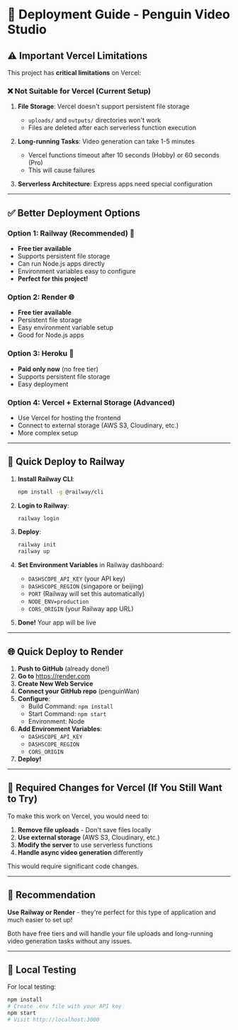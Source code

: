 # 🚀 Deployment Guide - Penguin Video Studio

## ⚠️ Important Vercel Limitations

This project has **critical limitations** on Vercel:

### ❌ Not Suitable for Vercel (Current Setup)

1. **File Storage**: Vercel doesn't support persistent file storage
   - `uploads/` and `outputs/` directories won't work
   - Files are deleted after each serverless function execution
   
2. **Long-running Tasks**: Video generation can take 1-5 minutes
   - Vercel functions timeout after 10 seconds (Hobby) or 60 seconds (Pro)
   - This will cause failures

3. **Serverless Architecture**: Express apps need special configuration

---

## ✅ Better Deployment Options

### Option 1: **Railway** (Recommended) 🚂
- **Free tier available**
- Supports persistent file storage
- Can run Node.js apps directly
- Environment variables easy to configure
- **Perfect for this project!**

### Option 2: **Render** 🌐
- **Free tier available**
- Persistent file storage
- Easy environment variable setup
- Good for Node.js apps

### Option 3: **Heroku** 💜
- **Paid only now** (no free tier)
- Supports persistent file storage
- Easy deployment

### Option 4: **Vercel + External Storage** (Advanced)
- Use Vercel for hosting the frontend
- Connect to external storage (AWS S3, Cloudinary, etc.)
- More complex setup

---

## 🚀 Quick Deploy to Railway

1. **Install Railway CLI**:
   ```bash
   npm install -g @railway/cli
   ```

2. **Login to Railway**:
   ```bash
   railway login
   ```

3. **Deploy**:
   ```bash
   railway init
   railway up
   ```

4. **Set Environment Variables** in Railway dashboard:
   - `DASHSCOPE_API_KEY` (your API key)
   - `DASHSCOPE_REGION` (singapore or beijing)
   - `PORT` (Railway will set this automatically)
   - `NODE_ENV=production`
   - `CORS_ORIGIN` (your Railway app URL)

5. **Done!** Your app will be live

---

## 🌐 Quick Deploy to Render

1. **Push to GitHub** (already done!)
2. **Go to** https://render.com
3. **Create New Web Service**
4. **Connect your GitHub repo** (penguinWan)
5. **Configure**:
   - Build Command: `npm install`
   - Start Command: `npm start`
   - Environment: Node
6. **Add Environment Variables**:
   - `DASHSCOPE_API_KEY`
   - `DASHSCOPE_REGION`
   - `CORS_ORIGIN`
7. **Deploy!**

---

## 📝 Required Changes for Vercel (If You Still Want to Try)

To make this work on Vercel, you would need to:

1. **Remove file uploads** - Don't save files locally
2. **Use external storage** (AWS S3, Cloudinary, etc.)
3. **Modify the server** to use serverless functions
4. **Handle async video generation** differently

This would require significant code changes.

---

## 🎯 Recommendation

**Use Railway or Render** - they're perfect for this type of application and much easier to set up!

Both have free tiers and will handle your file uploads and long-running video generation tasks without any issues.

---

## 🔧 Local Testing

For local testing:
```bash
npm install
# Create .env file with your API key
npm start
# Visit http://localhost:3000
```


